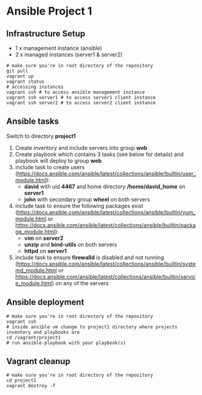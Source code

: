 Ansible Project 1
==================

Infrastructure Setup
--------------------
- 1 x management instance (ansible)
- 2 x managed instances (server1 & server2)

```shell
# make sure you're in root directory of the repository
git pull
vagrant up
vagrant status
# accessing instances
vagrant ssh # to access ansible management instance
vagrant ssh server1 # to access server1 client instance
vagrant ssh server2 # to access server2 client instance
```

Ansible tasks
--------------
Switch to directory **project1**
1. Create inventory and include servers into group **web**
2. Create playbook which contains 3 tasks (see below for details) and playbook will deploy to group **web**
3. include task to create users (https://docs.ansible.com/ansible/latest/collections/ansible/builtin/user_module.html):
	- **david** with uid **4467** and home directory **/home/david_home** on **server1**
	- **john** with secondary group **wheel** on both servers
4. include task to ensure the following packages exist (https://docs.ansible.com/ansible/latest/collections/ansible/builtin/yum_module.html or https://docs.ansible.com/ansible/latest/collections/ansible/builtin/package_module.html):
	- **vim** on **server2**
	- **unzip** and **bind-utils** on both servers
	- **httpd** on **server1**
5. include task to ensure **firewalld** is disabled and not running (https://docs.ansible.com/ansible/latest/collections/ansible/builtin/systemd_module.html or https://docs.ansible.com/ansible/latest/collections/ansible/builtin/service_module.html) on any of the servers

Ansible deployment
------------------
```shell
# make sure you're in root directory of the repository
vagrant ssh
# inside ansible vm change to project1 directory where projects inventory and playbooks are
cd /vagrant/project1
# run ansible-playbook with your playbook(s)
```

Vagrant cleanup
----------------
```shell
# make sure you're in root directory of the repository
cd project1
vagrant destroy -f
```
